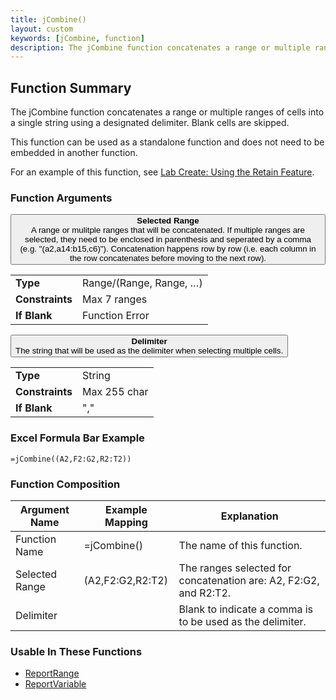 ```yaml
---
title: jCombine()
layout: custom
keywords: [jCombine, function]
description: The jCombine function concatenates a range or multiple ranges of cells into a single string using a designated delimiter.
---
```


##  Function Summary
The jCombine function concatenates a range or multiple ranges of cells into a single string using a designated delimiter. Blank cells are skipped.

This function can be used as a standalone function and does not need to be embedded in another function.

For an example of this function, see [Lab Create: Using the Retain Feature](/wGetStarted/L-Create-RetainFeature.html).

###  Function Arguments

<button class="collapsible-parameter">**Selected Range**<br>A range or mulitple ranges that will be concatenated. If multiple ranges are selected, they need to be enclosed in parenthesis and seperated by a comma (e.g. "(a2,a14:b15,c6)"). Concatenation happens row by row (i.e. each column in the row concatenates before moving to the next row).</button>
<div markdown="1" class="panel-parameter">
<table>
  <tbody>
    <tr>
		<td class="pph"><b>Type</b></td>
		<td>Range/(Range, Range, …)</td>
    </tr>
    <tr>
		<td class="pph"><b>Constraints</b></td>
		<td>Max 7 ranges</td>
    </tr>
    <tr>
		<td class="pph"><b>If Blank</b></td>
		<td>Function Error</td>
    </tr>
  </tbody>
</table>
</div>

<button class="collapsible-parameter">**Delimiter**<br>The string that will be used as the delimiter when selecting multiple cells.</button>
<div markdown="1" class="panel-parameter">
<table>
  <tbody>
    <tr>
		<td class="pph"><b>Type</b></td>
		<td>String</td>
    </tr>
    <tr>
		<td class="pph"><b>Constraints</b></td>
		<td>Max 255 char</td>
    </tr>
    <tr>
		<td class="pph"><b>If Blank</b></td>
		<td>","</td>
    </tr>
  </tbody>
</table>
</div>


###  Excel Formula Bar Example

```Excel
=jCombine((A2,F2:G2,R2:T2))
```



###  Function Composition

| Argument Name  |  Example Mapping  |  Explanation   |  
|------|------|------|
|  Function Name  |  =jCombine()  |  The name of this function.  |  
|  Selected Range  |  (A2,F2:G2,R2:T2)  |  The ranges selected for concatenation are: A2, F2:G2, and R2:T2.  |  
|  Delimiter  |    |  Blank to indicate a comma is to be used as the delimiter.  |  

###  Usable In These Functions

* [ReportRange](ReportRange.html) 
* [ReportVariable](ReportVariable.html)
